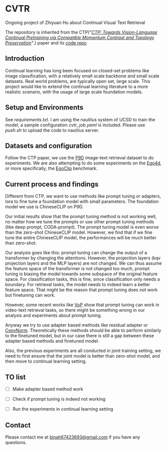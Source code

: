 ﻿# CVTR

Ongoing project of Zhiyuan Hu about Continual Visual Text Retrieval

The repository is inherited from the CTP(*"[CTP: Towards Vision-Language Continual Pretraining via Compatible Momentum Contrast and Topology Preservation](https://arxiv.org/abs/2308.07146)"*.) paper and its [code repo](https://github.com/KevinLight831/CTP) 

## Introduction
Continual learning has long been focused on closed-set problems like image classification, with a relatively small scale backbone and small scale datasets. Real world problems, are typically open set, large scale. This project would like to extend the continual learning literature to a more realistic scenario, with the usage of large scale foundation models.


## Setup and Environments

See *requirements.txt*.
I am using the nautilus system of UCSD to train the model, a sample configuration *cvtr_job.yaml* is included. Please use *push.sh* to upload the code to nautilus server.

## Datasets and configuration
Follow the CTP paper, we use the [P9D](https://github.com/KevinLight831/P9D) image-text retrieval dataset to do experiments. We are also attempting to do some experiments on the [Ego4d]( https://ego4d-data.org/), or more specifically, the [EgoClip]( https://github.com/showlab/EgoVLP) benchmark.


## Current process and findings
Different from CTP, we want to use methods like prompt tuning or adapters, lora to fine tune a foundation model with small parameters. The foundation model we use is ChineseCLIP on P9D.

Our initial results show that the prompt tuning method is not working well, no matter how we tune the prompts or use other prompt tuning methods (like deep prompt, CODA-prompt). The prompt tuning model is even worse than the zero-shot ChineseCLIP model. However, we find that if we fine tune the entire ChineseCLIP model, the performances will be much better than zero-shot. 

Our analysis goes like this: prompt tuning can change the output of a transformer by changing the attentions. However, the projection layers (kqv projection layers and the MLP layers) are not changed. We can thus assume the feature space of the transformer is not changed too much, prompt tuning is biasing the model towards some subspace of the original feature space. For classification tasks, this is fine, since classification only needs a boundary. For retrieval tasks, the model needs to indeed learn a better feature space. That might be the reason that prompt tuning does not work but finetuning can work.

However, some recent works like [VoP]( https://arxiv.org/abs/2211.12764) show that prompt tuning can work in video-text retrieval tasks, so there might be something wrong in our analysis and experiments about prompt tuning.

Anyway we try to use adapter based methods like residual adapter or [ConvNorm]( https://github.com/liyunsheng13/Efficient-Multi-Domain-Network-Learning-by-Covariance-Normalization?tab=readme-ov-file). Theoretically these methods should be able to perform similarly to the finetuned model, but in our case there is still a gap between these adapter based methods and finetuned model.

Also, the previous experiments are all conducted in joint training setting, we need to first ensure that the joint model is better than zero-shot model, and then move to continual learning setting.

## TO list

- [ ] Make adapter based method work
- [ ] Check if prompt tuning is indeed not working
- [ ] Run the experiments in continual learning setting


## Contact

Please contact me at binah67423693@gmail.com if you have any questions.
